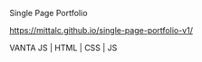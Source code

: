 Single Page Portfolio

https://mittalc.github.io/single-page-portfolio-v1/

VANTA JS | HTML | CSS | JS
